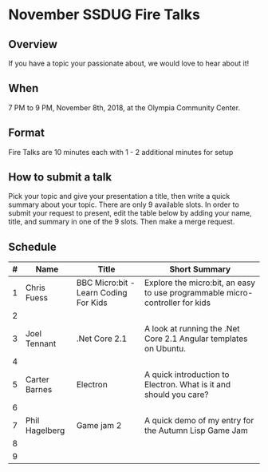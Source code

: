 # November SSDUG Fire Talks

## Overview

If you have a topic your passionate about, we would love to hear about it!  

## When

7 PM to 9 PM, November 8th, 2018, at the Olympia Community Center. 

## Format

Fire Talks are 10 minutes each with 1 - 2 additional minutes for setup

## How to submit a talk

Pick your topic and give your presentation a title, then write a quick summary about your topic.  There are only 9 available slots.  In order to submit your request to present, edit the table below by adding your name, title, and summary in one of the 9 slots.  Then make a merge request. 

## Schedule

| # 	| Name 	       | Title 	       | Short Summary 	|
|---	|------------- |-------------  |---------------	|
| 1  	| Chris Fuess  | BBC Micro:bit - Learn Coding For Kids| Explore the micro:bit, an easy to use programmable micro-controller for kids               	|
| 2  	|              |               |               	|
| 3  	| Joel Tennant | .Net Core 2.1 |  A look at running the .Net Core 2.1 Angular templates on Ubuntu.	|
| 4  	|              |       	|               	|
| 5  	| Carter Barnes |  Electron | A quick introduction to Electron. What is it and should you care? |
| 6 	|              |       	|               	|
| 7 	| Phil Hagelberg | Game jam 2	| A quick demo of my entry for the Autumn Lisp Game Jam              	|
| 8  	|              |       	|               	|
| 9  	|              |       	|               	|
